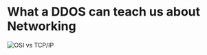 What a DDOS can teach us about Networking
=========================================

![OSI vs TCP/IP](images/OSI_vs_TCP_IP.svg "OSI vs TCP/IP")

